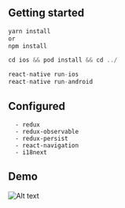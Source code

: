 ## Getting started
```javascript
yarn install
or
npm install

cd ios && pod install && cd ../

react-native run-ios
react-native run-android
```

## Configured
```javascritp
  - redux
  - redux-observable
  - redux-persist
  - react-navigation
  - i18next
```

## Demo
![Alt text](./document/demo.gif?raw=true "Demo")


